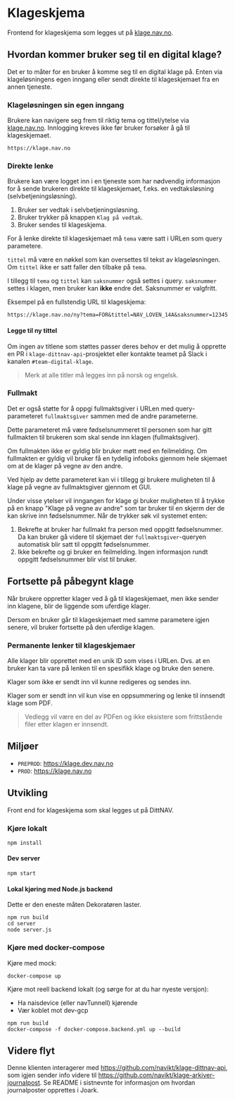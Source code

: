 # Klageskjema

Frontend for klageskjema som legges ut på [klage.nav.no](https://klage.nav.no).

## Hvordan kommer bruker seg til en digital klage?

Det er to måter for en bruker å komme seg til en digital klage på.
Enten via klageløsningens egen inngang eller sendt direkte til klageskjemaet fra en annen tjeneste.

### Klageløsningen sin egen inngang

Brukere kan navigere seg frem til riktig tema og tittel/ytelse via [klage.nav.no](https://klage.nav.no).
Innlogging kreves ikke før bruker forsøker å gå til klageskjemaet.

```
https://klage.nav.no
```

### Direkte lenke

Brukere kan være logget inn i en tjeneste som har nødvendig informasjon for å sende brukeren direkte til klageskjemaet, f.eks. en vedtaksløsning (selvbetjeningsløsning).

1. Bruker ser vedtak i selvbetjeningsløsning.
2. Bruker trykker på knappen `Klag på vedtak`.
3. Bruker sendes til klageskjema.

For å lenke direkte til klageskjemaet må `tema` være satt i URLen som query parametere.

`tittel` må være en nøkkel som kan oversettes til tekst av klageløsningen. Om `tittel` ikke er satt faller den tilbake på `tema`.

I tillegg til `tema` og `tittel` kan `saksnummer` også settes i query.
`saksnummer` settes i klagen, men bruker kan **ikke** endre det. Saksnummer er valgfritt.

Eksempel på en fullstendig URL til klageskjema:

```
https://klage.nav.no/ny?tema=FOR&tittel=NAV_LOVEN_14A&saksnummer=12345
```

#### Legge til ny tittel

Om ingen av titlene som støttes passer deres behov er det mulig å opprette en PR i `klage-dittnav-api`-prosjektet eller kontakte teamet på Slack i kanalen `#team-digital-klage`.

> Merk at alle titler må legges inn på norsk og engelsk.

### Fullmakt

Det er også støtte for å oppgi fullmaktsgiver i URLen med query-parameteret `fullmaktsgiver` sammen med de andre parameterne.

Dette parameteret må være fødselsnummeret til personen som har gitt fullmakten til brukeren som skal sende inn klagen (fullmaktsgiver).

Om fullmakten ikke er gyldig blir bruker møtt med en feilmelding. Om fullmakten er gyldig vil bruker få en tydelig infoboks gjennom hele skjemaet om at de klager på vegne av den andre.

Ved hjelp av dette parameteret kan vi i tillegg gi brukere muligheten til å klage på vegne av fullmaktsgiver gjennom et GUI.

Under visse ytelser vil inngangen for klage gi bruker muligheten til å trykke på en knapp "Klage på vegne av andre" som tar bruker til en skjerm der de kan skrive inn fødselsnummer. Når de trykker søk vil systemet enten:

1. Bekrefte at bruker har fullmakt fra person med oppgitt fødselsnummer. Da kan bruker gå videre til skjemaet der `fullmaktsgiver`-queryen automatisk blir satt til oppgitt fødselsnummer.
2. Ikke bekrefte og gi bruker en feilmelding. Ingen informasjon rundt oppgitt fødselsnummer blir vist til bruker.

## Fortsette på påbegynt klage

Når brukere oppretter klager ved å gå til klageskjemaet, men ikke sender inn klagene, blir de liggende som uferdige klager.

Dersom en bruker går til klageskjemaet med samme parametere igjen senere, vil bruker fortsette på den uferdige klagen.

### Permanente lenker til klageskjemaer

Alle klager blir opprettet med en unik ID som vises i URLen. Dvs. at en bruker kan ta vare på lenken til en spesifikk klage og bruke den senere.

Klager som ikke er sendt inn vil kunne redigeres og sendes inn.

Klager som er sendt inn vil kun vise en oppsummering og lenke til innsendt klage som PDF.

> Vedlegg vil være en del av PDFen og ikke eksistere som frittstående filer etter klagen er innsendt.

## Miljøer

-   `PREPROD`: https://klage.dev.nav.no
-   `PROD`: https://klage.nav.no

## Utvikling

Front end for klageskjema som skal legges ut på DittNAV.

### Kjøre lokalt

```
npm install
```

#### Dev server

```
npm start
```

#### Lokal kjøring med Node.js backend

Dette er den eneste måten Dekoratøren laster.

```
npm run build
cd server
node server.js
```

### Kjøre med docker-compose

Kjøre med mock:

```
docker-compose up
```

Kjøre mot reell backend lokalt (og sørge for at du har nyeste versjon):

-   Ha naisdevice (eller navTunnell) kjørende
-   Vær koblet mot dev-gcp

```
npm run build
docker-compose -f docker-compose.backend.yml up --build
```

## Videre flyt

Denne klienten interagerer med https://github.com/navikt/klage-dittnav-api, som igjen sender info videre til https://github.com/navikt/klage-arkiver-journalpost. Se README i sistnevnte for informasjon om hvordan journalposter opprettes i Joark.
